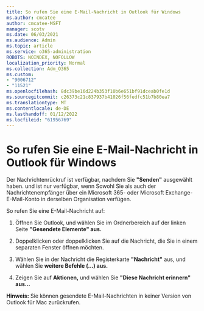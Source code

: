 ```yaml
---
title: So rufen Sie eine E-Mail-Nachricht in Outlook für Windows
ms.author: cmcatee
author: cmcatee-MSFT
manager: scotv
ms.date: 06/03/2021
ms.audience: Admin
ms.topic: article
ms.service: o365-administration
ROBOTS: NOINDEX, NOFOLLOW
localization_priority: Normal
ms.collection: Adm_O365
ms.custom:
- "9006712"
- "11521"
ms.openlocfilehash: 8dc39be16d224b353f10b6e651bf91dceab0fe1d
ms.sourcegitcommit: c26373c21c837937b41026f56fedfc51b7b80ea7
ms.translationtype: MT
ms.contentlocale: de-DE
ms.lasthandoff: 01/12/2022
ms.locfileid: "61956769"
---
```

# <a name="how-to-recall-an-email-message-in-outlook-for-windows"></a>So rufen Sie eine E-Mail-Nachricht in Outlook für Windows

Der Nachrichtenrückruf ist verfügbar, nachdem Sie **"Senden"** ausgewählt haben. und ist nur verfügbar, wenn Sowohl Sie als auch der Nachrichtenempfänger über ein Microsoft 365- oder Microsoft Exchange-E-Mail-Konto in derselben Organisation verfügen. 

So rufen Sie eine E-Mail-Nachricht auf:

1. Öffnen Sie Outlook, und wählen Sie im Ordnerbereich auf der linken Seite **"Gesendete Elemente" aus.**

1. Doppelklicken oder doppelklicken Sie auf die Nachricht, die Sie in einem separaten Fenster öffnen möchten.

1. Wählen Sie in der Nachricht die Registerkarte **"Nachricht"** aus, und wählen Sie **weitere Befehle (...) aus.**

1. Zeigen Sie auf **Aktionen,** und wählen Sie **"Diese Nachricht erinnern" aus...**

**Hinweis:** Sie können gesendete E-Mail-Nachrichten in keiner Version von Outlook für Mac zurückrufen.